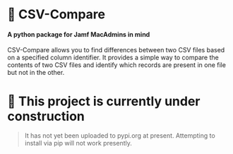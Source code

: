 # :mag_right: CSV-Compare
#### A python package for Jamf MacAdmins in mind

CSV-Compare allows you to find differences between two CSV files based on a specified column identifier. It provides a simple way to compare the contents of two CSV files and identify which records are present in one file but not in the other. 

# :construction: This project is currently under construction
> It has not yet been uploaded to pypi.org at present. Attempting to install via pip will not work presently.

